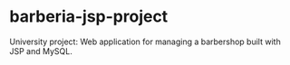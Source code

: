 # barberia-jsp-project
University project: Web application for managing a barbershop built with JSP and MySQL.
